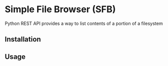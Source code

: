 # Simple File Browser (SFB)

Python REST API provides a way to list contents of a portion of a filesystem

## Installation


## Usage

